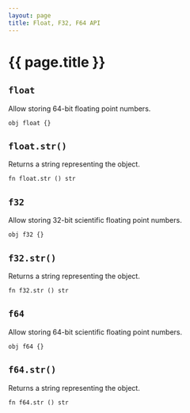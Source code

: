 ```yaml
---
layout: page
title: Float, F32, F64 API
---
```


# {{ page.title }}

## `float`
Allow storing 64-bit floating point numbers.

```the
obj float {}
```

## `float.str()`
Returns a string representing the object.

```the
fn float.str () str
```

## `f32`
Allow storing 32-bit scientific floating point numbers.

```the
obj f32 {}
```

## `f32.str()`
Returns a string representing the object.

```the
fn f32.str () str
```

## `f64`
Allow storing 64-bit scientific floating point numbers.

```the
obj f64 {}
```

## `f64.str()`
Returns a string representing the object.

```the
fn f64.str () str
```
